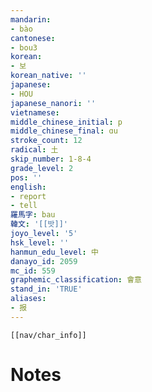 ```yaml
---
mandarin:
- bào
cantonese:
- bou3
korean:
- 보
korean_native: ''
japanese:
- HOU
japanese_nanori: ''
vietnamese:
middle_chinese_initial: p
middle_chinese_final: ɑu
stroke_count: 12
radical: 土
skip_number: 1-8-4
grade_level: 2
pos: ''
english:
- report
- tell
羅馬字: bau
韓文: '[[밧]]'
joyo_level: '5'
hsk_level: ''
hanmun_edu_level: 中
danayo_id: 2059
mc_id: 559
graphemic_classification: 會意
stand_in: 'TRUE'
aliases:
- 报
---
```

```meta-bind-embed
[[nav/char_info]]
```

# Notes
